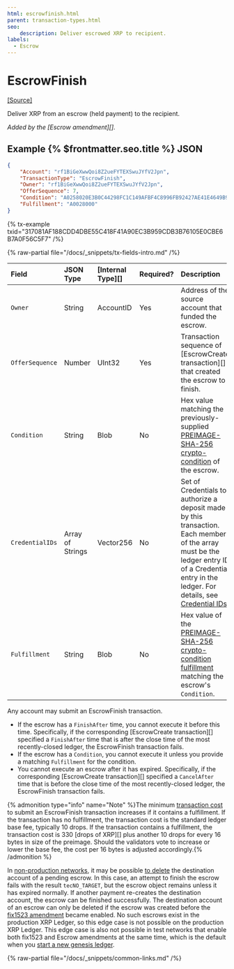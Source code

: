 ```yaml
---
html: escrowfinish.html
parent: transaction-types.html
seo:
    description: Deliver escrowed XRP to recipient.
labels:
  - Escrow
---
```

# EscrowFinish

[[Source]](https://github.com/XRPLF/rippled/blob/master/src/xrpld/app/tx/detail/Escrow.cpp "Source")

Deliver XRP from an escrow (held payment) to the recipient.

_Added by the [Escrow amendment][]._


## Example {% $frontmatter.seo.title %} JSON

```json
{
    "Account": "rf1BiGeXwwQoi8Z2ueFYTEXSwuJYfV2Jpn",
    "TransactionType": "EscrowFinish",
    "Owner": "rf1BiGeXwwQoi8Z2ueFYTEXSwuJYfV2Jpn",
    "OfferSequence": 7,
    "Condition": "A0258020E3B0C44298FC1C149AFBF4C8996FB92427AE41E4649B934CA495991B7852B855810100",
    "Fulfillment": "A0028000"
}
```

{% tx-example txid="317081AF188CDD4DBE55C418F41A90EC3B959CDB3B76105E0CBE6B7A0F56C5F7" /%}


{% raw-partial file="/docs/_snippets/tx-fields-intro.md" /%}

| Field           | JSON Type | [Internal Type][] | Required? | Description |
|:----------------|:----------|:------------------|:----------|:------------|
| `Owner`         | String    | AccountID         | Yes       | Address of the source account that funded the escrow. |
| `OfferSequence` | Number    | UInt32            | Yes       | Transaction sequence of [EscrowCreate transaction][] that created the escrow to finish. |
| `Condition`     | String    | Blob              | No        | Hex value matching the previously-supplied [PREIMAGE-SHA-256 crypto-condition](https://tools.ietf.org/html/draft-thomas-crypto-conditions-02#section-8.1) of the escrow. |
| `CredentialIDs` | Array of Strings | Vector256  | No        | Set of Credentials to authorize a deposit made by this transaction. Each member of the array must be the ledger entry ID of a Credential entry in the ledger. For details, see [Credential IDs](./payment.md#credential-ids). |
| `Fulfillment`   | String    | Blob              | No        | Hex value of the [PREIMAGE-SHA-256 crypto-condition fulfillment](https://tools.ietf.org/html/draft-thomas-crypto-conditions-02#section-8.1.4) matching the escrow's `Condition`. |

Any account may submit an EscrowFinish transaction.

- If the escrow has a `FinishAfter` time, you cannot execute it before this time. Specifically, if the corresponding [EscrowCreate transaction][] specified a `FinishAfter` time that is after the close time of the most recently-closed ledger, the EscrowFinish transaction fails.
- If the escrow has a `Condition`, you cannot execute it unless you provide a matching `Fulfillment` for the condition.
- You cannot execute an escrow after it has expired. Specifically, if the corresponding [EscrowCreate transaction][] specified a `CancelAfter` time that is before the close time of the most recently-closed ledger, the EscrowFinish transaction fails.

{% admonition type="info" name="Note" %}The minimum [transaction cost](../../../../concepts/transactions/transaction-cost.md) to submit an EscrowFinish transaction increases if it contains a fulfillment. If the transaction has no fulfillment, the transaction cost is the standard ledger base fee, typically 10 drops. If the transaction contains a fulfillment, the transaction cost is 330 [drops of XRP][] plus another 10 drops for every 16 bytes in size of the preimage. Should the validators vote to increase or lower the base fee, the cost per 16 bytes is adjusted accordingly.{% /admonition %}

In [non-production networks](../../../../concepts/networks-and-servers/parallel-networks.md), it may be possible [to delete](../../../../concepts/accounts/deleting-accounts.md) the destination account of a pending escrow. In this case, an attempt to finish the escrow fails with the result `tecNO_TARGET`, but the escrow object remains unless it has expired normally. If another payment re-creates the destination account, the escrow can be finished successfully. The destination account of an escrow can only be deleted if the escrow was created before the [fix1523 amendment](/resources/known-amendments.md#fix1523) became enabled. No such escrows exist in the production XRP Ledger, so this edge case is not possible on the production XRP Ledger. This edge case is also not possible in test networks that enable both fix1523 and Escrow amendments at the same time, which is the default when you [start a new genesis ledger](../../../../infrastructure/testing-and-auditing/start-a-new-genesis-ledger-in-stand-alone-mode.md).

{% raw-partial file="/docs/_snippets/common-links.md" /%}
